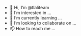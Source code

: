 - 👋 Hi, I’m @tlaliteam
- 👀 I’m interested in ...
- 🌱 I’m currently learning ...
- 💞️ I’m looking to collaborate on ...
- 📫 How to reach me ...

<!---
tlaliteam/tlaliteam is a ✨ special ✨ repository because its `README.md` (this file) appears on your GitHub profile.
You can click the Preview link to take a look at your changes.
--->
